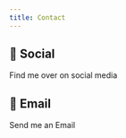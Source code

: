```yaml
---
title: Contact
---
```

## :iphone: Social

Find me over on social media

## :e-mail: Email

Send me an Email

